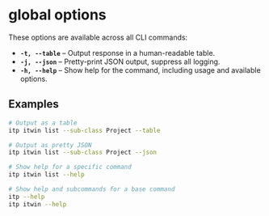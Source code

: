 # global options

These options are available across all CLI commands:

- **`-t, --table`** – Output response in a human-readable table.  
- **`-j, --json`** – Pretty-print JSON output, suppress all logging.  
- **`-h, --help`** – Show help for the command, including usage and available options.  

## Examples

```bash
# Output as a table
itp itwin list --sub-class Project --table

# Output as pretty JSON
itp itwin list --sub-class Project --json

# Show help for a specific command
itp itwin list --help

# Show help and subcommands for a base command
itp --help
itp itwin --help
```
